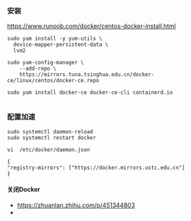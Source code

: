 
### 安装
https://www.runoob.com/docker/centos-docker-install.html

```
sudo yum install -y yum-utils \
  device-mapper-persistent-data \
  lvm2

sudo yum-config-manager \
    --add-repo \
    https://mirrors.tuna.tsinghua.edu.cn/docker-ce/linux/centos/docker-ce.repo
    
sudo yum install docker-ce docker-ce-cli containerd.io
 
```


### 配置加速
```
sudo systemctl daemon-reload
sudo systemctl restart docker
```

```
vi  /etc/docker/daemon.json

{ 
"registry-mirrors": ["https://docker.mirrors.ustc.edu.cn"] 
}
```



#### 关闭Docker

* https://zhuanlan.zhihu.com/p/451344803
* 
